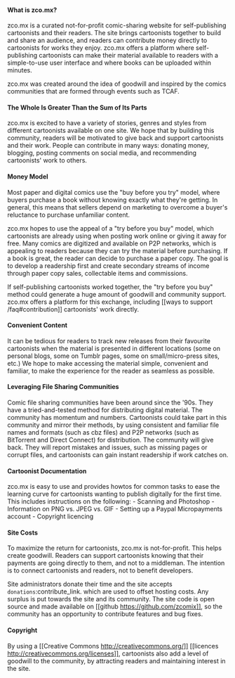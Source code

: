 #### What is zco.mx?
zco.mx is a curated not-for-profit comic-sharing website for
self-publishing cartoonists and their readers. The site brings
cartoonists together to build and share an audience, and readers can
contribute money directly to cartoonists for works they enjoy. zco.mx
offers a platform where self-publishing cartoonists can make their
material available to readers with a simple-to-use user interface and
where books can be uploaded within minutes.

zco.mx was created around the idea of goodwill and inspired by the
comics communities that are formed through events such as TCAF.


#### The Whole Is Greater Than the Sum of Its Parts
zco.mx is excited to have a variety of stories, genres and styles from
different cartoonists available on one site. We hope that by building
this community, readers will be motivated to give back and support
cartoonists and their work. People can contribute in many ways: donating
money, blogging, posting comments on social media, and recommending
cartoonists' work to others.


#### Money Model
Most paper and digital comics use the "buy before you try" model, where
buyers purchase a book without knowing exactly what they're getting. In
general, this means that sellers depend on marketing to overcome a
buyer's reluctance to purchase unfamiliar content.

zco.mx hopes to use the appeal of a "try before you buy" model, which
cartoonists are already using when posting work online or giving it away
for free. Many comics are digitized and available on P2P networks, which
is appealing to readers because they can try the material before
purchasing. If a book is great, the reader can decide to purchase a
paper copy. The goal is to develop a readership first and create
secondary streams of income through paper copy sales, collectable items
and commissions.

If self-publishing cartoonists worked together, the "try before you buy"
method could generate a huge amount of goodwill and community support.
zco.mx offers a platform for this exchange, including [[ways to support /faq#contribution]]
cartoonists' work directly.


#### Convenient Content
It can be tedious for readers to track new releases from their favourite
cartoonists when the material is presented in different locations (some
on personal blogs, some on Tumblr pages, some on small/micro-press
sites, etc.) We hope to make accessing the material simple, convenient
and familiar, to make the experience for the reader as seamless as
possible.


#### Leveraging File Sharing Communities
Comic file sharing communities have been around since the '90s. They
have a tried-and-tested method for distributing digital material. The
community has momentum and numbers. Cartoonists could take part in this
community and mirror their methods, by using consistent and familiar
file names and formats (such as cbz files) and P2P networks (such as
BitTorrent and Direct Connect) for distribution. The community will give
back. They will report mistakes and issues, such as missing pages or
corrupt files, and cartoonists can gain instant readership if work
catches on.


#### Cartoonist Documentation
zco.mx is easy to use and provides howtos for common tasks to ease the
learning curve for cartoonists wanting to publish digitally for the
first time. This includes instructions on the following:
    - Scanning and Photoshop
    - Information on PNG vs. JPEG vs. GIF
    - Setting up a Paypal Micropayments account
    - Copyright licencing


#### Site Costs
To maximize the return for cartoonists, zco.mx is not-for-profit. This
helps create goodwill. Readers can support cartoonists knowing that
their payments are going directly to them, and not to a middleman. The
intention is to connect cartoonists and readers, not to benefit
developers.

Site administrators donate their time and the site accepts
``donations``:contribute_link. which are used to offset hosting costs.
Any surplus is put towards the site and its community. The site code is
open source and made available on [[github https://github.com/zcomix]],
so the community has an opportunity to contribute features and bug
fixes.


#### Copyright
By using a [[Creative Commons http://creativecommons.org/]] [[licences
http://creativecommons.org/licenses]], cartoonists also add a level of
goodwill to the community, by attracting readers and maintaining
interest in the site.
